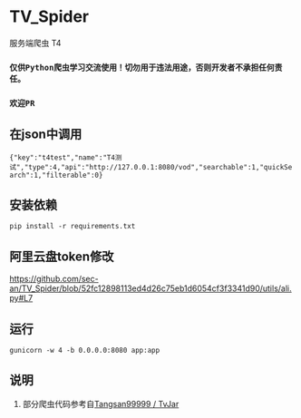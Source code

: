 # TV_Spider
服务端爬虫 T4
### `仅供Python爬虫学习交流使用！切勿用于违法用途，否则开发者不承担任何责任。`
### `欢迎PR`
## 在json中调用
```{"key":"t4test","name":"T4测试","type":4,"api":"http://127.0.0.1:8080/vod","searchable":1,"quickSearch":1,"filterable":0}```
## 安装依赖
```pip install -r requirements.txt```
## 阿里云盘token修改
https://github.com/sec-an/TV_Spider/blob/52fc12898113ed4d26c75eb1d6054cf3f3341d90/utils/ali.py#L7
## 运行
```gunicorn -w 4 -b 0.0.0.0:8080 app:app```

## 说明
1. 部分爬虫代码参考自[Tangsan99999 / TvJar](https://github.com/Tangsan99999/TvJar)
